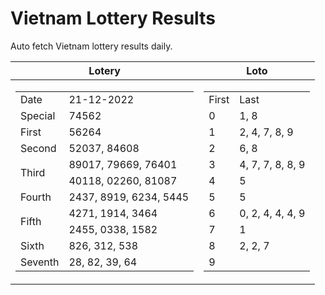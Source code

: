 # Vietnam Lottery Results

Auto fetch Vietnam lottery results daily.

| Lotery      | Loto |
| :-----------: | :-----------: |
| <table><tr><td>Date</td><td>21-12-2022</td></tr><tr><td>Special</td><td>74562</td></tr><tr><td>First</td><td>56264</td></tr><tr><td>Second</td><td>52037, 84608</td></tr><tr><td rowspan="2">Third</td><td>89017, 79669, 76401</td></tr><tr><td>40118, 02260, 81087</td></tr><tr><td>Fourth</td><td>2437, 8919, 6234, 5445</td></tr><tr><td rowspan="2">Fifth</td><td>4271, 1914, 3464</td></tr><tr><td>2455, 0338, 1582</td></tr><tr><td>Sixth</td><td>826, 312, 538</td></tr><tr><td>Seventh</td><td>28, 82, 39, 64</td></tr></table> | <table><tr><td>First</td><td>Last</td></tr><tr><td>0</td><td>1, 8</td></tr><tr><td>1</td><td>2, 4, 7, 8, 9</td></tr><tr><td>2</td><td>6, 8</td></tr><tr><td>3</td><td>4, 7, 7, 8, 8, 9</td></tr><tr><td>4</td><td>5</td></tr><tr><td>5</td><td>5</td></tr><tr><td>6</td><td>0, 2, 4, 4, 4, 9</td></tr><tr><td>7</td><td>1</td></tr><tr><td>8</td><td>2, 2, 7</td></tr><tr><td>9</td><td></td></tr></table> |